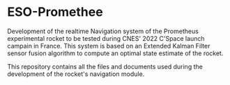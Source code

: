 # ESO-Promethee

Development of the realtime Navigation system of the Prometheus experimental rocket to be tested during CNES' 2022 C'Space launch campain in France. This system is based on an Extended Kalman Filter sensor fusion algorithm to compute an optimal state estimate of the rocket.

This repository contains all the files and documents used during the development of the rocket's navigation module.
